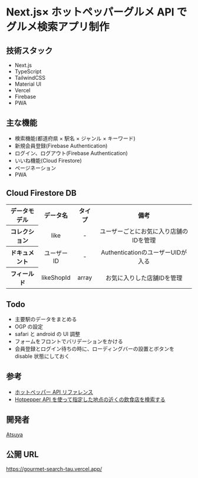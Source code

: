# Next.js× ホットペッパーグルメ API でグルメ検索アプリ制作

## 技術スタック

- Next.js
- TypeScript
- TailwindCSS
- Material UI
- Vercel
- Firebase
- PWA

## 主な機能

- 検索機能(都道府県 × 駅名 × ジャンル × キーワード)
- 新規会員登録(Firebase Authentication)
- ログイン、ログアウト(Firebase Authentication)
- いいね機能(Cloud Firestore)
- ページネーション
- PWA

## Cloud Firestore DB

<table>
<tr align="center">
  <th>データモデル</th>
  <th>データ名</th>
  <th>タイプ</th>
  <th>備考</th>
</tr>
<tr>
<tr align="center">
  <th>コレクション</th>
  <td>like</td>
  <td>-</td>
  <td>ユーザーごとにお気に入り店舗のIDを管理</td>
</tr>
<tr align="center">
  <th>ドキュメント</th>
  <td>ユーザーID</td>
  <td>-</td>
  <td>AuthenticationのユーザーUIDが入る</td>
</tr>
<tr align="center">
  <th rowspan="2">フィールド</th>
  <td>likeShopId</td>
  <td>array</td>
  <td>お気に入りした店舗IDを管理</td>
</tr>
</table>

## Todo

- 主要駅のデータをまとめる
- OGP の設定
- safari と android の UI 調整
- フォームをフロントでバリデーションをかける
- 会員登録とログイン待ちの時に、ローディングバーの設置とボタンを disable 状態にしておく

## 参考

- [ホットペッパー API リファレンス](https://webservice.recruit.co.jp/doc/hotpepper/reference.html)
- [Hotpepper API を使って指定した地点の近くの飲食店を検索する](https://coffee-nominagara.com/hotpepper-api)

## 開発者

[Atsuya](https://github.com/AtsuyaMorishita)

## 公開 URL

https://gourmet-search-tau.vercel.app/
